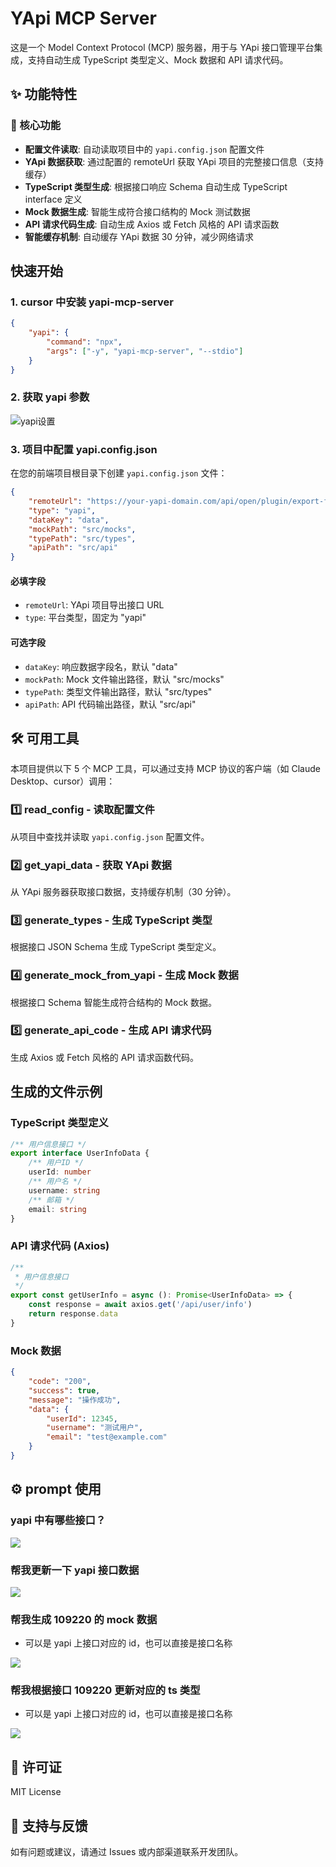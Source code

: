 # YApi MCP Server

这是一个 Model Context Protocol (MCP) 服务器，用于与 YApi 接口管理平台集成，支持自动生成 TypeScript 类型定义、Mock 数据和 API 请求代码。

## ✨ 功能特性

### 🔧 核心功能

- **配置文件读取**: 自动读取项目中的 `yapi.config.json` 配置文件
- **YApi 数据获取**: 通过配置的 remoteUrl 获取 YApi 项目的完整接口信息（支持缓存）
- **TypeScript 类型生成**: 根据接口响应 Schema 自动生成 TypeScript interface 定义
- **Mock 数据生成**: 智能生成符合接口结构的 Mock 测试数据
- **API 请求代码生成**: 自动生成 Axios 或 Fetch 风格的 API 请求函数
- **智能缓存机制**: 自动缓存 YApi 数据 30 分钟，减少网络请求

## 快速开始

### 1. cursor 中安装 yapi-mcp-server

```json
{
	"yapi": {
		"command": "npx",
		"args": ["-y", "yapi-mcp-server", "--stdio"]
	}
}
```

### 2. 获取 yapi 参数

![yapi设置](./docs/yapi.png)

### 3. 项目中配置 yapi.config.json

在您的前端项目根目录下创建 `yapi.config.json` 文件：

```json
{
	"remoteUrl": "https://your-yapi-domain.com/api/open/plugin/export-full?type=json&pid=1437&status=all&token=your-token",
	"type": "yapi",
	"dataKey": "data",
	"mockPath": "src/mocks",
	"typePath": "src/types",
	"apiPath": "src/api"
}
```

#### 必填字段

- `remoteUrl`: YApi 项目导出接口 URL
- `type`: 平台类型，固定为 "yapi"

#### 可选字段

- `dataKey`: 响应数据字段名，默认 "data"
- `mockPath`: Mock 文件输出路径，默认 "src/mocks"
- `typePath`: 类型文件输出路径，默认 "src/types"
- `apiPath`: API 代码输出路径，默认 "src/api"

## 🛠️ 可用工具

本项目提供以下 5 个 MCP 工具，可以通过支持 MCP 协议的客户端（如 Claude Desktop、cursor）调用：

### 1️⃣ read_config - 读取配置文件

从项目中查找并读取 `yapi.config.json` 配置文件。

### 2️⃣ get_yapi_data - 获取 YApi 数据

从 YApi 服务器获取接口数据，支持缓存机制（30 分钟）。

### 3️⃣ generate_types - 生成 TypeScript 类型

根据接口 JSON Schema 生成 TypeScript 类型定义。

### 4️⃣ generate_mock_from_yapi - 生成 Mock 数据

根据接口 Schema 智能生成符合结构的 Mock 数据。

### 5️⃣ generate_api_code - 生成 API 请求代码

生成 Axios 或 Fetch 风格的 API 请求函数代码。

## 生成的文件示例

### TypeScript 类型定义

```typescript
/** 用户信息接口 */
export interface UserInfoData {
	/** 用户ID */
	userId: number
	/** 用户名 */
	username: string
	/** 邮箱 */
	email: string
}
```

### API 请求代码 (Axios)

```typescript
/**
 * 用户信息接口
 */
export const getUserInfo = async (): Promise<UserInfoData> => {
	const response = await axios.get('/api/user/info')
	return response.data
}
```

### Mock 数据

```json
{
	"code": "200",
	"success": true,
	"message": "操作成功",
	"data": {
		"userId": 12345,
		"username": "测试用户",
		"email": "test@example.com"
	}
}
```

## ⚙️ prompt 使用

### yapi 中有哪些接口？

![](./docs/01.png)

### 帮我更新一下 yapi 接口数据

![](./docs/02.png)

### 帮我生成 109220 的 mock 数据

- 可以是 yapi 上接口对应的 id，也可以直接是接口名称

![](./docs/03.png)

### 帮我根据接口 109220 更新对应的 ts 类型

- 可以是 yapi 上接口对应的 id，也可以直接是接口名称

![](./docs/04.png)

## 📄 许可证

MIT License

## 🤝 支持与反馈

如有问题或建议，请通过 Issues 或内部渠道联系开发团队。
